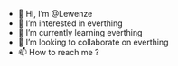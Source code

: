 - 👋 Hi, I’m @Lewenze
- 👀 I’m interested in everthing
- 🌱 I’m currently learning everthing
- 💞️ I’m looking to collaborate on everthing
- 📫 How to reach me ?

<!---
Lewenze/Lewenze is a ✨ special ✨ repository because its `README.md` (this file) appears on your GitHub profile.
You can click the Preview link to take a look at your changes.
--->
